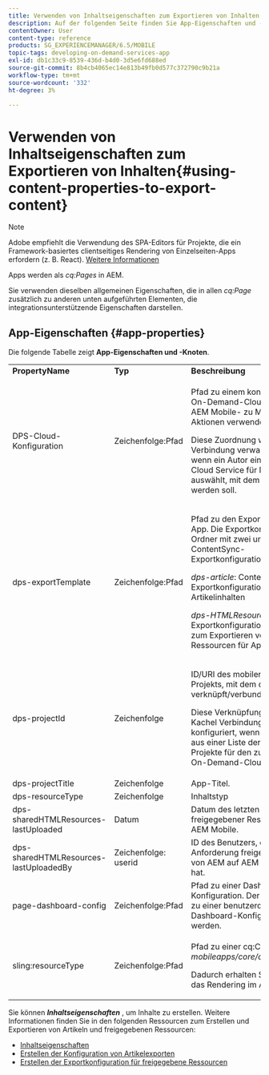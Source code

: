 ```yaml
---
title: Verwenden von Inhaltseigenschaften zum Exportieren von Inhalten
description: Auf der folgenden Seite finden Sie App-Eigenschaften und -Knoten.
contentOwner: User
content-type: reference
products: SG_EXPERIENCEMANAGER/6.5/MOBILE
topic-tags: developing-on-demand-services-app
exl-id: db1c33c9-8539-436d-b4d0-3d5e6fd688ed
source-git-commit: 8b4cb4065ec14e813b49fb0d577c372790c9b21a
workflow-type: tm+mt
source-wordcount: '332'
ht-degree: 3%

---
```


# Verwenden von Inhaltseigenschaften zum Exportieren von Inhalten{#using-content-properties-to-export-content}

>[!NOTE]
>
>Adobe empfiehlt die Verwendung des SPA-Editors für Projekte, die ein Framework-basiertes clientseitiges Rendering von Einzelseiten-Apps erfordern (z. B. React). [Weitere Informationen](/help/sites-developing/spa-overview.md)

Apps werden als *cq:Pages* in AEM.

Sie verwenden dieselben allgemeinen Eigenschaften, die in allen *cq:Page* zusätzlich zu anderen unten aufgeführten Elementen, die integrationsunterstützende Eigenschaften darstellen.

## App-Eigenschaften {#app-properties}

Die folgende Tabelle zeigt **App-Eigenschaften und -Knoten**.

<table>
 <tbody>
  <tr>
   <td><strong>PropertyName</strong></td>
   <td><strong>Typ</strong></td>
   <td><strong>Beschreibung</strong></td>
  </tr>
  <tr>
   <td>DPS-Cloud-Konfiguration</td>
   <td>Zeichenfolge:Pfad</td>
   <td><p>Pfad zu einem konfigurierten mobilen On-Demand-Cloud Service. Wird für AEM Mobile- zu Mobile-On-Demand-Aktionen verwendet (API-Aufruf)</p> <p>Diese Zuordnung wird über die Kachel Verbindung verwalten konfiguriert, wenn ein Autor einen On-Demand-Cloud Service für Mobilgeräte auswählt, mit dem die App verknüpft werden soll.</p> </td>
  </tr>
  <tr>
   <td>dps-exportTemplate</td>
   <td>Zeichenfolge:Pfad</td>
   <td><p>Pfad zu den Exportkonfigurationen der App. Die Exportkonfiguration ist ein Ordner mit zwei untergeordneten ContentSync-Exportkonfigurationsvorlagen.</p> <p><i>dps-article</i>: ContentSync-Exportkonfiguration für den Export von Artikelinhalten</p> <p><i>dps-HTMLResources</i>: Exportkonfiguration für ContentSync zum Exportieren von freigegebenen Ressourcen für Apps/Artikel</p> </td>
  </tr>
  <tr>
   <td>dps-projectId</td>
   <td>Zeichenfolge</td>
   <td><p>ID/URI des mobilen On-Demand-Projekts, mit dem diese App verknüpft/verbunden ist.</p> <p>Diese Verknüpfung wird über die Kachel Verbindung verwalten konfiguriert, wenn ein Autor das Projekt aus einer Liste der verfügbaren Projekte für den zugehörigen Mobile On-Demand-Cloud Service auswählt.</p> </td>
  </tr>
  <tr>
   <td>dps-projectTitle</td>
   <td>Zeichenfolge</td>
   <td>App-Titel.</td>
  </tr>
  <tr>
   <td>dps-resourceType</td>
   <td>Zeichenfolge</td>
   <td>Inhaltstyp</td>
  </tr>
  <tr>
   <td>dps-sharedHTMLResources-lastUploaded</td>
   <td>Datum</td>
   <td>Datum des letzten Uploads freigegebener Ressourcen von AEM in AEM Mobile.</td>
  </tr>
  <tr>
   <td>dps-sharedHTMLResources-lastUploadedBy</td>
   <td>Zeichenfolge: userid</td>
   <td>ID des Benutzers, der die letzte Anforderung freigegebener Ressourcen von AEM auf AEM Mobile hochgeladen hat.</td>
  </tr>
  <tr>
   <td>page-dashboard-config</td>
   <td>Zeichenfolge:Pfad</td>
   <td>Pfad zu einer Dashboard-Konfiguration. Der Pfad kann bei Bedarf zu einer benutzerdefinierten Dashboard-Konfiguration umgeleitet werden.</td>
  </tr>
  <tr>
   <td>sling:resourceType</td>
   <td>Zeichenfolge:Pfad</td>
   <td><p>Pfad zu einer cq:Component , die <i>mobileapps/core/components/instance.</i></p> <p>Dadurch erhalten Sie die Präsenz und das Rendering im Apps-Katalog.</p> </td>
  </tr>
 </tbody>
</table>

Sie können ***Inhaltseigenschaften*** , um Inhalte zu erstellen. Weitere Informationen finden Sie in den folgenden Ressourcen zum Erstellen und Exportieren von Artikeln und freigegebenen Ressourcen:

* [Inhaltseigenschaften](/help/mobile/content-properties.md)
* [Erstellen der Konfiguration von Artikelexporten](/help/mobile/creating-article-export-configuration.md)
* [Erstellen der Exportkonfiguration für freigegebene Ressourcen](/help/mobile/creating-shared-resources-export-configuration.md)
